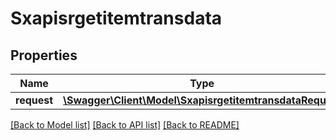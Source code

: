 # Sxapisrgetitemtransdata

## Properties
Name | Type | Description | Notes
------------ | ------------- | ------------- | -------------
**request** | [**\Swagger\Client\Model\SxapisrgetitemtransdataRequest**](SxapisrgetitemtransdataRequest.md) |  | [optional] 

[[Back to Model list]](../README.md#documentation-for-models) [[Back to API list]](../README.md#documentation-for-api-endpoints) [[Back to README]](../README.md)


